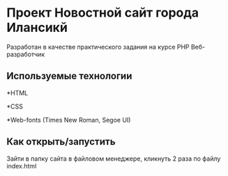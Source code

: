 # Проект Новостной сайт города Илансикй

Разработан в качестве практического задания на курсе PHP Веб-разработчик

## Используемые технологии

\*HTML

\*CSS

\*Web-fonts (Times New Roman, Segoe UI)

## Как открыть/запустить

Зайти в папку сайта в файловом менеджере, кликнуть 2 раза по файлу index.html

